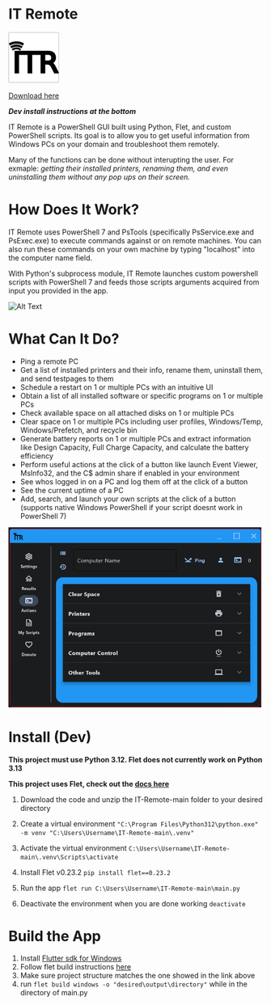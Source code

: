 # IT Remote

<img src="assets/icon.png" alt="IT Remote Logo" width="100">

[Download here](https://github.com/knightlygains/IT-Remote/releases)

***Dev install instructions at the bottom***

IT Remote is a PowerShell GUI built using Python, Flet, and custom PowerShell scripts. Its goal is to allow you to get useful information from Windows PCs on your domain and troubleshoot them remotely.

Many of the functions can be done without interupting the user.
For exmaple: *getting their installed printers, renaming them, and even uninstalling them without any pop ups on their screen.*

# How Does It Work?

IT Remote uses PowerShell 7 and PsTools (specifically PsService.exe and PsExec.exe) to execute commands against or on remote machines. You can also run these commands on your own machine by typing "localhost" into the computer name field.

With Python's subprocess module, IT Remote launches custom powershell scripts with PowerShell 7 and feeds those scripts arguments acquired from input you provided in the app.

![Alt Text](assets/images/scrolling_colors.gif)

# What Can It Do?

* Ping a remote PC
* Get a list of installed printers and their info, rename them, uninstall them, and send testpages to them
* Schedule a restart on 1 or multiple PCs with an intuitive UI
* Obtain a list of all installed software or specific programs on 1 or multiple PCs
* Check available space on all attached disks on 1 or multiple PCs
* Clear space on 1 or multiple PCs including user profiles, Windows/Temp, Windows/Prefetch, and recycle bin
* Generate battery reports on 1 or multiple PCs and extract information like Design Capacity, Full Charge Capacity, and calculate the battery efficiency
* Perform useful actions at the click of a button like launch Event Viewer, MsInfo32, and the C$ admin share if enabled in your environment
* See whos logged in on a PC and log them off at the click of a button
* See the current uptime of a PC
* Add, search, and launch your own scripts at the click of a button (supports native Windows PowerShell if your script doesnt work in PowerShell 7)
  
<img src="assets/images/Screenshot2.png" alt="Another screenshot of the IT Remote application" width="500">

# Install (Dev)

**This project must use Python 3.12. Flet does not currently work on Python 3.13**

**This project uses Flet, check out the [docs here](https://flet.dev/docs/)**

1. Download the code and unzip the IT-Remote-main folder to your desired directory

2. Create a virtual environment `"C:\Program Files\Python312\python.exe" -m venv "C:\Users\Username\IT-Remote-main\.venv"`

3. Activate the virtual environment `C:\Users\Username\IT-Remote-main\.venv\Scripts\activate`

4. Install Flet v0.23.2 `pip install flet==0.23.2`

5. Run the app `flet run C:\Users\Username\IT-Remote-main\main.py`

6. Deactivate the environment when you are done working `deactivate`

# Build the App

1. Install [Flutter sdk for Windows](https://docs.flutter.dev/get-started/install/windows/desktop)
2. Follow flet build instructions [here](https://flet.dev/docs/publish)
3. Make sure project structure matches the one showed in the link above
4. run `flet build windows -o "desired\output\directory"` while in the directory of main.py
